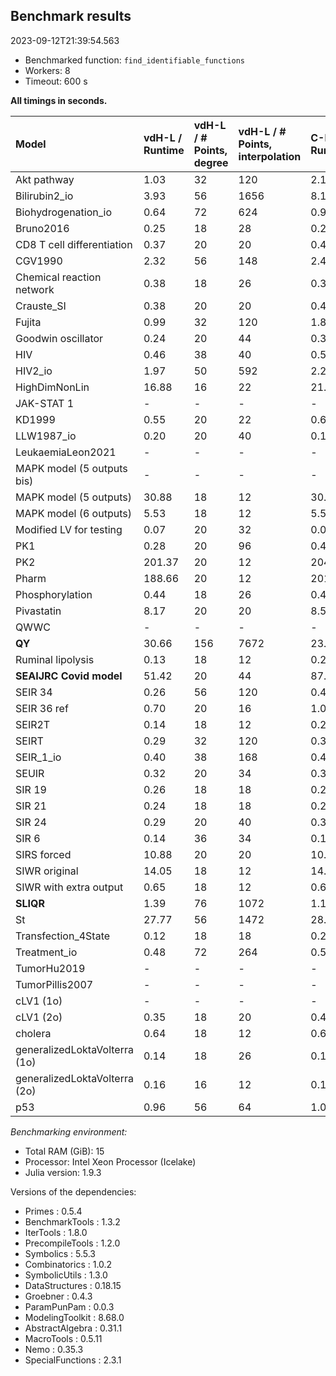 ## Benchmark results

2023-09-12T21:39:54.563

  - Benchmarked function: `find_identifiable_functions`
  - Workers: 8
  - Timeout: 600 s

**All timings in seconds.**

| Model                         | vdH-L / Runtime | vdH-L / # Points, degree | vdH-L / # Points, interpolation | C-L / Runtime | C-L / # Points, degree | C-L / # Points, interpolation |
|:----------------------------- |:--------------- |:------------------------ |:------------------------------- |:------------- |:---------------------- |:----------------------------- |
| Akt pathway                   | 1.03            | 32                       | 120                             | 2.10          | 32                     | 120                           |
| Bilirubin2_io                 | 3.93            | 56                       | 1656                            | 8.12          | 56                     | 1656                          |
| Biohydrogenation_io           | 0.64            | 72                       | 624                             | 0.97          | 72                     | 624                           |
| Bruno2016                     | 0.25            | 18                       | 28                              | 0.26          | 18                     | 28                            |
| CD8 T cell differentiation    | 0.37            | 20                       | 20                              | 0.40          | 20                     | 20                            |
| CGV1990                       | 2.32            | 56                       | 148                             | 2.44          | 56                     | 148                           |
| Chemical reaction network     | 0.38            | 18                       | 26                              | 0.37          | 18                     | 26                            |
| Crauste_SI                    | 0.38            | 20                       | 20                              | 0.40          | 20                     | 20                            |
| Fujita                        | 0.99            | 32                       | 120                             | 1.84          | 32                     | 120                           |
| Goodwin oscillator            | 0.24            | 20                       | 44                              | 0.37          | 20                     | 44                            |
| HIV                           | 0.46            | 38                       | 40                              | 0.52          | 38                     | 40                            |
| HIV2_io                       | 1.97            | 50                       | 592                             | 2.22          | 50                     | 592                           |
| HighDimNonLin                 | 16.88           | 16                       | 22                              | 21.07         | 16                     | 22                            |
| JAK-STAT 1                    | -               | -                        | -                               | -             | -                      | -                             |
| KD1999                        | 0.55            | 20                       | 22                              | 0.65          | 20                     | 22                            |
| LLW1987_io                    | 0.20            | 20                       | 40                              | 0.19          | 20                     | 40                            |
| LeukaemiaLeon2021             | -               | -                        | -                               | -             | -                      | -                             |
| MAPK model (5 outputs bis)    | -               | -                        | -                               | -             | -                      | -                             |
| MAPK model (5 outputs)        | 30.88           | 18                       | 12                              | 30.89         | 18                     | 12                            |
| MAPK model (6 outputs)        | 5.53            | 18                       | 12                              | 5.52          | 18                     | 12                            |
| Modified LV for testing       | 0.07            | 20                       | 32                              | 0.09          | 20                     | 32                            |
| PK1                           | 0.28            | 20                       | 96                              | 0.40          | 20                     | 96                            |
| PK2                           | 201.37          | 20                       | 12                              | 204.41        | 20                     | 12                            |
| Pharm                         | 188.66          | 20                       | 12                              | 201.56        | 20                     | 12                            |
| Phosphorylation               | 0.44            | 18                       | 26                              | 0.48          | 18                     | 26                            |
| Pivastatin                    | 8.17            | 20                       | 20                              | 8.56          | 20                     | 20                            |
| QWWC                          | -               | -                        | -                               | -             | -                      | -                             |
| **QY**                        | 30.66           | 156                      | 7672                            | 23.47         | 156                    | **3836**                      |
| Ruminal lipolysis             | 0.13            | 18                       | 12                              | 0.20          | 18                     | 12                            |
| **SEAIJRC Covid model**       | 51.42           | 20                       | 44                              | 87.08         | 20                     | **22**                        |
| SEIR 34                       | 0.26            | 56                       | 120                             | 0.47          | 56                     | 120                           |
| SEIR 36 ref                   | 0.70            | 20                       | 16                              | 1.05          | 20                     | 16                            |
| SEIR2T                        | 0.14            | 18                       | 12                              | 0.21          | 18                     | 12                            |
| SEIRT                         | 0.29            | 32                       | 120                             | 0.30          | 32                     | 120                           |
| SEIR_1_io                     | 0.40            | 38                       | 168                             | 0.42          | 38                     | 168                           |
| SEUIR                         | 0.32            | 20                       | 34                              | 0.35          | 20                     | 34                            |
| SIR 19                        | 0.26            | 18                       | 18                              | 0.27          | 18                     | 18                            |
| SIR 21                        | 0.24            | 18                       | 18                              | 0.26          | 18                     | 18                            |
| SIR 24                        | 0.29            | 20                       | 40                              | 0.33          | 20                     | 40                            |
| SIR 6                         | 0.14            | 36                       | 34                              | 0.14          | 36                     | 34                            |
| SIRS forced                   | 10.88           | 20                       | 20                              | 10.59         | 20                     | 20                            |
| SIWR original                 | 14.05           | 18                       | 12                              | 14.82         | 18                     | 12                            |
| SIWR with extra output        | 0.65            | 18                       | 12                              | 0.63          | 18                     | 12                            |
| **SLIQR**                     | 1.39            | 76                       | 1072                            | 1.10          | 76                     | **536**                       |
| St                            | 27.77           | 56                       | 1472                            | 28.98         | 56                     | 1472                          |
| Transfection_4State           | 0.12            | 18                       | 18                              | 0.20          | 18                     | 18                            |
| Treatment_io                  | 0.48            | 72                       | 264                             | 0.55          | 72                     | 264                           |
| TumorHu2019                   | -               | -                        | -                               | -             | -                      | -                             |
| TumorPillis2007               | -               | -                        | -                               | -             | -                      | -                             |
| cLV1 (1o)                     | -               | -                        | -                               | -             | -                      | -                             |
| cLV1 (2o)                     | 0.35            | 18                       | 20                              | 0.46          | 18                     | 20                            |
| cholera                       | 0.64            | 18                       | 12                              | 0.62          | 18                     | 12                            |
| generalizedLoktaVolterra (1o) | 0.14            | 18                       | 26                              | 0.15          | 18                     | 26                            |
| generalizedLoktaVolterra (2o) | 0.16            | 16                       | 12                              | 0.16          | 16                     | 12                            |
| p53                           | 0.96            | 56                       | 64                              | 1.01          | 56                     | 44                            |

*Benchmarking environment:*

  - Total RAM (GiB): 15
  - Processor: Intel Xeon Processor (Icelake)
  - Julia version: 1.9.3

Versions of the dependencies:

  - Primes : 0.5.4
  - BenchmarkTools : 1.3.2
  - IterTools : 1.8.0
  - PrecompileTools : 1.2.0
  - Symbolics : 5.5.3
  - Combinatorics : 1.0.2
  - SymbolicUtils : 1.3.0
  - DataStructures : 0.18.15
  - Groebner : 0.4.3
  - ParamPunPam : 0.0.3
  - ModelingToolkit : 8.68.0
  - AbstractAlgebra : 0.31.1
  - MacroTools : 0.5.11
  - Nemo : 0.35.3
  - SpecialFunctions : 2.3.1

